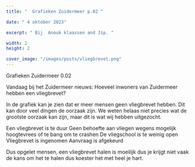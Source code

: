 ```yaml
---
title: "  Grafieken Zuidermeer p.02 "

date: " 4 oktober 2023"

excerpt: " Bij  Anouk klaassen and Jip. "

width: 2
height: 2

cover_image: "/images/posts/vliegbrevet.png"
---
```


Grafieken Zuidermeer 0.02

Vandaag bij het Zuidermeer nieuws: Hoeveel inwoners van Zuidermeer hebben een vliegbrevet?

In de grafiek kan je zien dat er meer mensen geen vliegbrevet hebben. Dit kan door veel dingen de oorzaak zijn. We weten helaas niet precies wat de grootste oorzaak kan zijn, maar dit is wat wij hebben uitgezocht.

Een vliegbrevet is te duur
Geen behoefte aan vliegen wegens mogelijk hoogtevrees of te bang om te crashen
De vliegschool is te weinig open
Vliegbrevet is ingenomen
Aanvraag is afgekeurd

Dus opgelet mensen, een vliegbrevet halen is moeilijk dus je krijgt niet vaak de kans om het te halen dus koester het met heel je hart.
